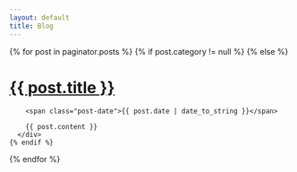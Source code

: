 ```yaml
---
layout: default
title: Blog
---
```


<div class="posts">
  {% for post in paginator.posts %}
    {% if post.category != null %}
    {% else %}
      <div class="post">
        <h1 class="post-title">
          <a href="{{ post.url }}">
            {{ post.title }}
          </a>
        </h1>    

        <span class="post-date">{{ post.date | date_to_string }}</span>    

        {{ post.content }}
      </div>
    {% endif %}
  {% endfor %}
</div>
